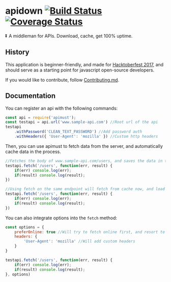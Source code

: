 # apidown [![Build Status](https://travis-ci.org/froehlichA/apidown.svg?branch=master)](https://travis-ci.org/froehlichA/apidown) [![Coverage Status](https://coveralls.io/repos/github/froehlichA/apidown/badge.svg?branch=master)](https://coveralls.io/github/froehlichA/apidown?branch=master)
:arrow_double_down: A middleman for APIs. Download, cache, get 100% uptime.

## History
This application is beginner-friendly, and made for [Hacktoberfest 2017](https://hacktoberfest.digitalocean.com/), and should serve as a starting point for javascript open-source developers.

If you would like to contribute, follow [Contributing.md](CONTRIBUTING.md).

## Documentation
You can register an api with the following commands:
```javascript
const api = require('apimust');
const testapi = api.url('www.sample-api.com') //Root url of the api
testapi
    .withPassword('CLEAN_TEXT_PASSWORD') //Add password auth
    .withHeaders({ 'User-Agent': 'mozilla' }) //Custom http headers
```
Then, you can use apimust to fetch data from the server, and automatically cache data in the process.
```javascript
//Fetches the body of www.sample-api.com/users, and saves the data in the cache.
testapi.fetch('/users', function(err, result) {
    if(err) console.log(err);
    if(result) console.log(result);
})

//Using fetch on the same endpoint will fetch from cache now, and load much faster on slow connections.
testapi.fetch('/users', function(err, result) {
    if(err) console.log(err);
    if(result) console.log(result);
})
```

You can also integrate options into the ```fetch``` method:
```javascript
const options = {
    preferOnline: true //Will try to fetch online first, and resort to cache as a fallback
    headers: {
        'User-Agent': 'mozilla' //Will add custom headers
    }
}

testapi.fetch('/users', function(err, result) {
    if(err) console.log(err);
    if(result) console.log(result);
}, options)
```
